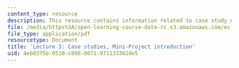 ```yaml
---
content_type: resource
description: This resource contains information related to case study discussion.
file: /media/https%3A/open-learning-course-data-rc.s3.amazonaws.com/ec-720j-d-lab-ii-design-spring-2010/4eb0375b0510c8988071071133302de5_MITEC_720JS10_lec03.pdf
file_type: application/pdf
resourcetype: Document
title: 'Lecture 3: Case studies, Mini-Project introduction'
uid: 4eb0375b-0510-c898-8071-071133302de5
---
```

